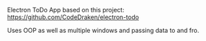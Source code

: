 Electron ToDo App based on this project:
https://github.com/CodeDraken/electron-todo

Uses OOP as well as multiple windows and passing data to and fro.

